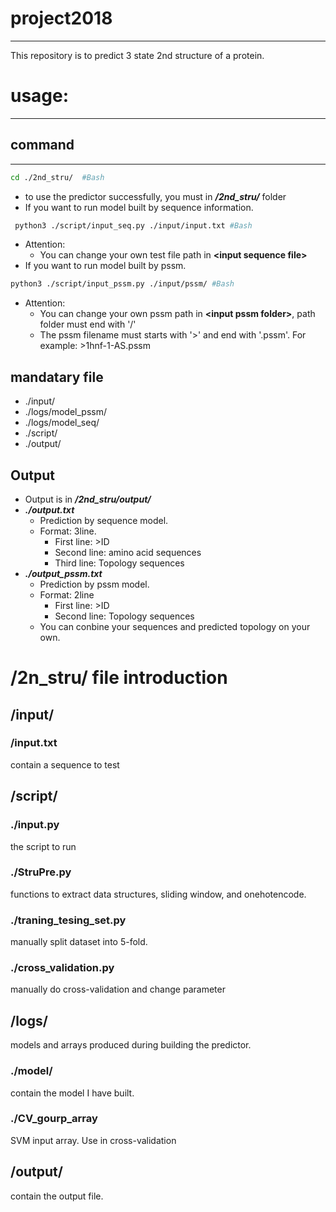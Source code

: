 # project2018
------------------------------------------------------------
This repository is to predict 3 state 2nd structure of a protein.
# usage:
--------------------------------------------------------------
## command
--------------------------------------------------------
```Bash
cd ./2nd_stru/	#Bash
```
* to use the predictor successfully, you must in ***/2nd_stru/*** folder
* If you want to run model built by sequence information.
```Bash
 python3 ./script/input_seq.py ./input/input.txt #Bash
```
* Attention:
	* You can change your own test file path in **\<input sequence file>**
* If you want to run model built by pssm.
```Bash
python3 ./script/input_pssm.py ./input/pssm/ #Bash
```
* Attention:
	* You can change your own pssm path in **\<input pssm folder>**, path folder must end with '/'
	* The pssm filename must starts with '>' and end with '.pssm'. For example: \>1hnf-1-AS.pssm

## mandatary file
* ./input/
* ./logs/model_pssm/<br>
* ./logs/model_seq/<br>
* ./script/<br>
* ./output/

## Output
* Output is in ***/2nd_stru/output/***
* ***./output.txt***
	* Prediction by sequence model.
	* Format: 3line.
		* First line: >ID
		* Second line: amino acid sequences
		* Third line: Topology sequences
* ***./output_pssm.txt***
	* Prediction by pssm model.
	* Format: 2line
		* First line: >ID
		* Second line: Topology sequences
	* You can conbine your sequences and predicted topology on your own.


# /2n_stru/ file introduction
## /input/ 
###  /input.txt
 contain a sequence to test<br>
## /script/
### ./input.py  
 the script to run<br>
### ./StruPre.py 
 functions to extract data structures, sliding window, and onehotencode.<br>
### ./traning_tesing_set.py
 manually split dataset into 5-fold.<br>
### ./cross_validation.py
 manually do cross-validation and change parameter <br>
## /logs/
 models and arrays produced during building the predictor.
### ./model/  
 contain the model I have built.<br>
### ./CV_gourp_array
 SVM input array. Use in cross-validation
## /output/
 contain the output file.

